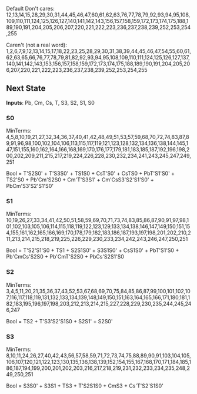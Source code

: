 
Default Don't cares: 12,13,14,15,28,29,30,31,44,45,46,47,60,61,62,63,76,77,78,79,92,93,94,95,108,109,110,111,124,125,126,127,140,141,142,143,156,157,158,159,172,173,174,175,188,189,190,191,204,205,206,207,220,221,222,223,236,237,238,239,252,253,254,255

Caren't (not a real word):
1,2,6,7,9,12,13,14,15,17,18,22,23,25,28,29,30,31,38,39,44,45,46,47,54,55,60,61,62,63,65,66,76,77,78,79,81,82,92,93,94,95,108,109,110,111,124,125,126,127,137,140,141,142,143,153,156,157,158,159,172,173,174,175,188,189,190,191,204,205,206,207,220,221,222,223,236,237,238,239,252,253,254,255

## Next State
**Inputs**: Pb, Cm, Cs, T, S3, S2, S1, S0

### S0
MinTerms:
4,5,8,10,19,21,27,32,34,36,37,40,41,42,48,49,51,53,57,59,68,70,72,74,83,87,89,91,96,98,100,102,104,106,113,115,117,119,121,123,128,132,134,136,138,144,145,147,151,155,160,162,164,166,168,169,170,176,177,179,181,183,185,187,192,196,198,200,202,209,211,215,217,219,224,226,228,230,232,234,241,243,245,247,249,251

Bool = T'S2S0' + T'S3S0' + TS1S0 + CsT'S0' + CsTS0 + PbT'S1'S0' + TS2'S0 + Pb'Cm'S2S0 + Cm'T'S3S1' + Cm'CsS3'S2'S1'S0' + PbCm'S3'S2'S1'S0'

### S1
MinTerms:
10,19,26,27,33,34,41,42,50,51,58,59,69,70,71,73,74,83,85,86,87,90,91,97,98,101,102,103,105,106,114,115,118,119,122,123,129,133,134,138,146,147,149,150,151,154,155,161,162,165,166,169,170,178,179,182,183,186,187,193,197,198,201,202,210,211,213,214,215,218,219,225,226,229,230,233,234,242,243,246,247,250,251

Bool = T'S2'S1'S0 + TS1 + S2S1S0' + S3S1S0' + CsS1S0' + PbT'S1'S0 + Pb'CmCs'S2S0 + Pb'CmT'S2S0 + PbCs'S2S1'S0

### S2
MinTerms:
3,4,5,11,20,21,35,36,37,43,52,53,67,68,69,70,75,84,85,86,87,99,100,101,102,107,116,117,118,119,131,132,133,134,139,148,149,150,151,163,164,165,166,171,180,181,182,183,195,196,197,198,203,212,213,214,215,227,228,229,230,235,244,245,246,247

Bool = TS2 + T'S3'S2'S1S0 + S2S1' + S2S0'

### S3
MinTerms:
8,10,11,24,26,27,40,42,43,56,57,58,59,71,72,73,74,75,88,89,90,91,103,104,105,106,107,120,121,122,123,130,135,136,138,139,152,154,155,167,168,170,171,184,185,186,187,194,199,200,201,202,203,216,217,218,219,231,232,233,234,235,248,249,250,251

Bool = S3S0' + S3S1 + TS3 + T'S2S1S0 + CmS3 + Cs'T'S2'S1S0'
